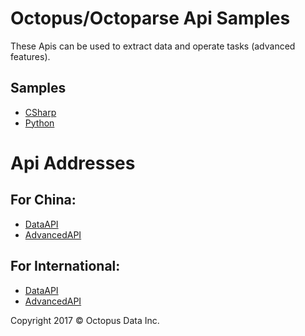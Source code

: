 # Octopus/Octoparse Api Samples
These Apis can be used to extract data and operate tasks (advanced features). 

## Samples
- [CSharp](https://github.com/octopus-dev/ApiSamples/tree/master/Code/CSharp)
- [Python](https://github.com/octopus-dev/ApiSamples/tree/master/Code/Python)

# Api Addresses
## For China:
- [DataAPI](http://dataapi.bazhuayu.com/ "DataAPI")
- [AdvancedAPI](http://advancedapi.bazhuayu.com "AdvancedAPI")

## For International:
- [DataAPI](http://dataapi.octoparse.com/ "DataAPI")
- [AdvancedAPI](http://advancedapi.octoparse.com "AdvancedAPI")


Copyright 2017 © Octopus Data Inc.
